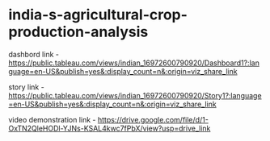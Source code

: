 # india-s-agricultural-crop-production-analysis

dashbord link - https://public.tableau.com/views/indian_16972600790920/Dashboard1?:language=en-US&publish=yes&:display_count=n&:origin=viz_share_link

story link - https://public.tableau.com/views/indian_16972600790920/Story1?:language=en-US&publish=yes&:display_count=n&:origin=viz_share_link

video demonstration link - https://drive.google.com/file/d/1-OxTN2QleHODl-YJNs-KSAL4kwc7fPbX/view?usp=drive_link
